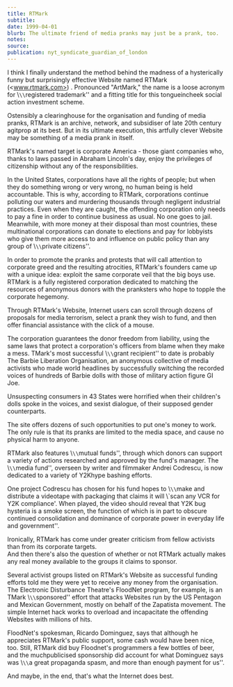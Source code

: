 ```yaml
---
title: RTMark
subtitle:
date: 1999-04-01
blurb: The ultimate friend of media pranks may just be a prank, too.
notes:
source:
publication: nyt_syndicate_guardian_of_london
---
```


I think I finally understand the method behind the madness of a hysterically funny but surprisingly effective Website named RTMark (<www.rtmark.com>) . Pronounced "ArtMark," the name is a loose acronym for \\`\\`registered trademark'' and a fitting title for this tongueincheek social action investment scheme.

Ostensibly a clearinghouse for the organisation and funding of media pranks, RTMark is an archive, network, and subsidiser of late 20th century agitprop at its best. But in its ultimate execution, this artfully clever Website may be something of a media prank in itself.

RTMark's named target is corporate America - those giant companies who, thanks to laws passed in Abraham Lincoln's day, enjoy the privileges of citizenship without any of the responsibilities.

In the United States, corporations have all the rights of people; but when they do something wrong or very wrong, no human being is held accountable. This is why, according to RTMark, corporations continue polluting our waters and murdering thousands through negligent industrial practices. Even when they are caught, the offending corporation only needs to pay a fine in order to continue business as usual. No one goes to jail. Meanwhile, with more money at their disposal than most countries, these multinational corporations can donate to elections and pay for lobbyists who give them more access to and influence on public policy than any group of \\`\\`private citizens''.

In order to promote the pranks and protests that will call attention to corporate greed and the resulting atrocities, RTMark's founders came up with a unique idea: exploit the same corporate veil that the big boys use. RTMark is a fully registered corporation dedicated to matching the resources of anonymous donors with the pranksters who hope to topple the corporate hegemony.

Through RTMark's Website, Internet users can scroll through dozens of proposals for media terrorism, select a prank they wish to fund, and then offer financial assistance with the click of a mouse.

The corporation guarantees the donor freedom from liability, using the same laws that protect a corporation's officers from blame when they make a mess. TMark's most successful \\`\\`grant recipient'' to date is probably The Barbie Liberation Organisation, an anonymous collective of media activists who made world headlines by successfully switching the recorded voices of hundreds of Barbie dolls with those of military action figure GI Joe.

Unsuspecting consumers in 43 States were horrified when their children's dolls spoke in the voices, and sexist dialogue, of their supposed gender counterparts.

The site offers dozens of such opportunities to put one's money to work. The only rule is that its pranks are limited to the media space, and cause no physical harm to anyone.

RTMark also features \\`\\`mutual funds'', through which donors can support a variety of actions researched and approved by the fund's manager. The \\`\\`media fund'', overseen by writer and filmmaker Andrei Codrescu, is now dedicated to a variety of Y2Khype bashing efforts.

One project Codrescu has chosen for his fund hopes to \\`\\`make and distribute a videotape with packaging that claims it will \\`scan any VCR for Y2K compliance'. When played, the video should reveal that Y2K bug hysteria is a smoke screen, the function of which is in part to obscure continued consolidation and dominance of corporate power in everyday life and government''.

Ironically, RTMark has come under greater criticism from fellow activists than from its corporate targets.  
And then there's also the question of whether or not RTMark actually makes any real money available to the groups it claims to sponsor.

Several activist groups listed on RTMark's Website as successful funding efforts told me they were yet to receive any money from the organisation. The Electronic Disturbance Theatre's FloodNet program, for example, is an TMark \\`\\`sponsored'' effort that attacks Websites run by the US Pentagon and Mexican Government, mostly on behalf of the Zapatista movement. The simple Internet hack works to overload and incapacitate the offending Websites with millions of hits.

FloodNet's spokesman, Ricardo Dominguez, says that although he appreciates RTMark's public support, some cash would have been nice, too. Still, RTMark did buy Floodnet's programmers a few bottles of beer, and the muchpublicised sponsorship did account for what Dominguez says was \\`\\`a great propaganda spasm, and more than enough payment for us''.

And maybe, in the end, that's what the Internet does best.
